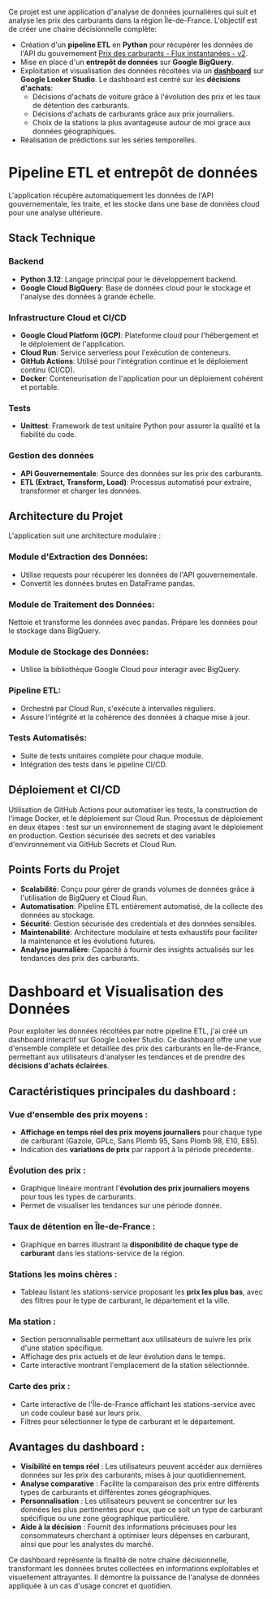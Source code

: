 Ce projet est une application d'analyse de données journalières qui suit et analyse les prix des carburants dans la région Île-de-France. L'objectif est de créer une chaine décisionnelle complète:
  * Création d'un **pipeline ETL** en **Python** pour récupérer les données de l'API du gouvernement [Prix des carburants - Flux instantanées - v2](https://data.economie.gouv.fr/explore/dataset/prix-des-carburants-en-france-flux-instantane-v2/api/).
  * Mise en place d'un **entrepôt de données** sur **Google BigQuery**.
  * Exploitation et visualisation des données récoltées via un [**dashboard**](https://lookerstudio.google.com/s/gkexJF_uqkI) sur **Google Looker Studio**. Le dashboard est centré sur les **décisions d'achats**:
    - Décisions d'achats de voiture grâce à l'évolution des prix et les taux de détention des carburants.
    - Décisions d'achats de carburants grâce aux prix journaliers.
    - Choix de la stations la plus avantageuse autour de moi grace aux données géographiques.
  * Réalisation de prédictions sur les séries temporelles.

# Pipeline ETL et entrepôt de données

L'application récupère automatiquement les données de l'API gouvernementale, les traite, et les stocke dans une base de données cloud pour une analyse ultérieure.

## Stack Technique

### Backend

  * **Python 3.12**: Langage principal pour le développement backend.
  * **Google Cloud BigQuery**: Base de données cloud pour le stockage et l'analyse des données à grande échelle.

### Infrastructure Cloud et CI/CD

  * **Google Cloud Platform (GCP)**: Plateforme cloud pour l'hébergement et le déploiement de l'application.
  * **Cloud Run**: Service serverless pour l'exécution de conteneurs.
  * **GitHub Actions**: Utilisé pour l'intégration continue et le déploiement continu (CI/CD).
  * **Docker**: Conteneurisation de l'application pour un déploiement cohérent et portable.

### Tests

  * **Unittest**: Framework de test unitaire Python pour assurer la qualité et la fiabilité du code.

### Gestion des données

  * **API Gouvernementale**: Source des données sur les prix des carburants.
  * **ETL (Extract, Transform, Load)**: Processus automatisé pour extraire, transformer et charger les données.

## Architecture du Projet

L'application suit une architecture modulaire :
### Module d'Extraction des Données:
  * Utilise requests pour récupérer les données de l'API gouvernementale.
  * Convertit les données brutes en DataFrame pandas.
### Module de Traitement des Données:
Nettoie et transforme les données avec pandas.
Prépare les données pour le stockage dans BigQuery.
### Module de Stockage des Données:
  * Utilise la bibliothèque Google Cloud pour interagir avec BigQuery.
### Pipeline ETL:
  * Orchestré par Cloud Run, s'exécute à intervalles réguliers.
  * Assure l'intégrité et la cohérence des données à chaque mise à jour.
### Tests Automatisés:
  * Suite de tests unitaires complète pour chaque module.
  * Intégration des tests dans le pipeline CI/CD.

## Déploiement et CI/CD

Utilisation de GitHub Actions pour automatiser les tests, la construction de l'image Docker, et le déploiement sur Cloud Run.
Processus de déploiement en deux étapes : test sur un environnement de staging avant le déploiement en production.
Gestion sécurisée des secrets et des variables d'environnement via GitHub Secrets et Cloud Run.

## Points Forts du Projet

  * **Scalabilité**: Conçu pour gérer de grands volumes de données grâce à l'utilisation de BigQuery et Cloud Run.
  * **Automatisation**: Pipeline ETL entièrement automatisé, de la collecte des données au stockage.
  * **Sécurité**: Gestion sécurisée des credentials et des données sensibles.
  * **Maintenabilité**: Architecture modulaire et tests exhaustifs pour faciliter la maintenance et les évolutions futures.
  * **Analyse journalière**: Capacité à fournir des insights actualisés sur les tendances des prix des carburants.

# Dashboard et Visualisation des Données

Pour exploiter les données récoltées par notre pipeline ETL, j'ai créé un dashboard interactif sur Google Looker Studio. Ce dashboard offre une vue d'ensemble complète et détaillée des prix des carburants en Île-de-France, permettant aux utilisateurs d'analyser les tendances et de prendre des **décisions d'achats éclairées**.

## Caractéristiques principales du dashboard :

### Vue d'ensemble des prix moyens :

  * **Affichage en temps réel des prix moyens journaliers** pour chaque type de carburant (Gazole, GPLc, Sans Plomb 95, Sans Plomb 98, E10, E85).
  * Indication des **variations de prix** par rapport à la période précédente.

### Évolution des prix :

  * Graphique linéaire montrant l'**évolution des prix journaliers moyens** pour tous les types de carburants.
  * Permet de visualiser les tendances sur une période donnée.

### Taux de détention en Île-de-France :

  * Graphique en barres illustrant la **disponibilité de chaque type de carburant** dans les stations-service de la région.

### Stations les moins chères :

  * Tableau listant les stations-service proposant les **prix les plus bas**, avec des filtres pour le type de carburant, le département et la ville.

### Ma station :

  * Section personnalisable permettant aux utilisateurs de suivre les prix d'une station spécifique.
  * Affichage des prix actuels et de leur évolution dans le temps.
  * Carte interactive montrant l'emplacement de la station sélectionnée.


### Carte des prix :

  * Carte interactive de l'Île-de-France affichant les stations-service avec un code couleur basé sur leurs prix.
  * Filtres pour sélectionner le type de carburant et le département.

## Avantages du dashboard :

  * **Visibilité en temps réel** : Les utilisateurs peuvent accéder aux dernières données sur les prix des carburants, mises à jour quotidiennement.
  * **Analyse comparative** : Facilite la comparaison des prix entre différents types de carburants et différentes zones géographiques.
  * **Personnalisation** : Les utilisateurs peuvent se concentrer sur les données les plus pertinentes pour eux, que ce soit un type de carburant spécifique ou une zone géographique particulière.
  * **Aide à la décision** : Fournit des informations précieuses pour les consommateurs cherchant à optimiser leurs dépenses en carburant, ainsi que pour les analystes du marché.

Ce dashboard représente la finalité de notre chaîne décisionnelle, transformant les données brutes collectées en informations exploitables et visuellement attrayantes. Il démontre la puissance de l'analyse de données appliquée à un cas d'usage concret et quotidien.
